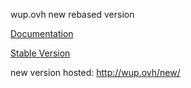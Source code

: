 wup.ovh new rebased version

[Documentation](https://vcs.drg.li/drg/wup.ovh/wiki)

[Stable Version](https://vcs.drg.li/archive-drg/wup.ovh)

new version hosted: http://wup.ovh/new/